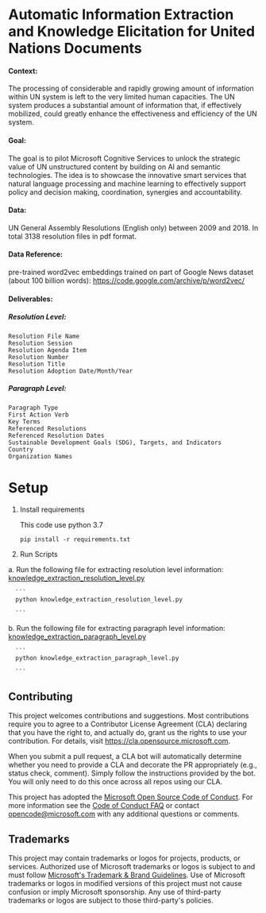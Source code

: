 # Automatic Information Extraction and Knowledge Elicitation for United Nations Documents

#### Context: 
The processing of considerable and rapidly growing amount of information within UN system is left to the very limited human capacities. The UN system produces a substantial amount of information that, if effectively mobilized, could greatly enhance the effectiveness and efficiency of the UN system.

#### Goal: 
The goal is to pilot Microsoft Cognitive Services to unlock the strategic value of UN unstructured content by building on AI and semantic technologies. The idea is to showcase the innovative smart services that natural language processing and machine learning to effectively support policy and decision making, coordination, synergies and accountability.

#### Data: 
UN General Assembly Resolutions (English only) between 2009 and 2018. In total 3138 resolution files in pdf format.

#### Data Reference:
pre-trained word2vec embeddings trained on part of Google News dataset (about 100 billion words): https://code.google.com/archive/p/word2vec/

#### Deliverables:
##### Resolution Level:
	Resolution File Name
	Resolution Session 
	Resolution Agenda Item
	Resolution Number
	Resolution Title
	Resolution Adoption Date/Month/Year

##### Paragraph Level:
	Paragraph Type
	First Action Verb
	Key Terms
	Referenced Resolutions
	Referenced Resolution Dates
	Sustainable Development Goals (SDG), Targets, and Indicators
	Country
	Organization Names



# Setup

1. Install requirements
    
    This code use python 3.7

     ```
     pip install -r requirements.txt
     
     ```

2. Run Scripts

 a. Run the following file for extracting resolution level information: [knowledge_extraction_resolution_level.py](https://github.com/microsoft/UN-Knowledge-Extraction/blob/main/knowledge_extraction_resolution_level.py)
    
      ```
      python knowledge_extraction_resolution_level.py
      
      ```
 b. Run the following file for extracting paragraph level information: [knowledge_extraction_paragraph_level.py](https://github.com/microsoft/UN-Knowledge-Extraction/blob/main/knowledge_extraction_paragraph_level.py)
    
      ```
      python knowledge_extraction_paragraph_level.py
      
      ```

## Contributing

This project welcomes contributions and suggestions.  Most contributions require you to agree to a
Contributor License Agreement (CLA) declaring that you have the right to, and actually do, grant us
the rights to use your contribution. For details, visit https://cla.opensource.microsoft.com.

When you submit a pull request, a CLA bot will automatically determine whether you need to provide
a CLA and decorate the PR appropriately (e.g., status check, comment). Simply follow the instructions
provided by the bot. You will only need to do this once across all repos using our CLA.

This project has adopted the [Microsoft Open Source Code of Conduct](https://opensource.microsoft.com/codeofconduct/).
For more information see the [Code of Conduct FAQ](https://opensource.microsoft.com/codeofconduct/faq/) or
contact [opencode@microsoft.com](mailto:opencode@microsoft.com) with any additional questions or comments.

## Trademarks

This project may contain trademarks or logos for projects, products, or services. Authorized use of Microsoft 
trademarks or logos is subject to and must follow 
[Microsoft's Trademark & Brand Guidelines](https://www.microsoft.com/en-us/legal/intellectualproperty/trademarks/usage/general).
Use of Microsoft trademarks or logos in modified versions of this project must not cause confusion or imply Microsoft sponsorship.
Any use of third-party trademarks or logos are subject to those third-party's policies.
